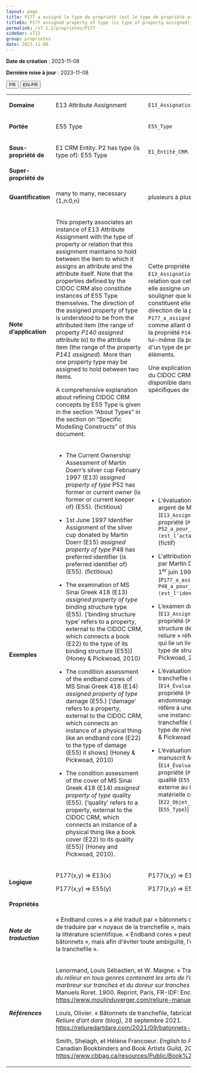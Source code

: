 ```yaml
---
layout: page
title: P177 a assigné le type de propriété (est le type de propriété assigné)
titleEn: P177 assigned property of type (is type of property assigned) - a assigné le type de propriété (est le type de propriété assigné)
permalink: /v7.1.2/proprietes/P177
sidebar: v712
group: proprietes
date: 2023-11-08
---
```


**Date de création** : 2023-11-08

**Dernière mise à jour** : 2023-11-08

<div class="lang-buttons">
 <button id="fr" class="activate">FR</button>
 <button id="en-fr">EN-FR</button>
</div>

<table>
<tbody>
<tr>
<td><strong>Domaine</strong></td>
<td class="en">
<p>E13 Attribute Assignment</p>
</td>
<td>
<p><code class="language-plaintext highlighter-rouge">E13_Assignation_d'attribut</code> </p>
</td>
</tr>
<tr>
<td><strong>Portée</strong></td>
<td class="en">
<p>E55 Type</p>
</td>
<td>
<p><code class="language-plaintext highlighter-rouge">E55_Type</code></p>
</td>
</tr>
<tr>
<td><strong>Sous-propriété de</strong></td>
<td class="en">
<p>E1 CRM Entity. P2 has type (is type of): E55 Type</p>
</td>
<td>
<p><code class="language-plaintext highlighter-rouge">E1_Entité_CRM</code>. <code class="language-plaintext highlighter-rouge">P2_a_pour_type (est_le_type_de)</code> : <code class="language-plaintext highlighter-rouge">E55_Type</code></p>
</td>
</tr>
<tr>
<td><strong>Super-propriété de</strong></td>
<td class="en">
</td>
<td>
</td>
</tr>
<tr>
<td><strong>Quantification</strong></td>
<td class="en">
<p>many to many, necessary (1,n:0,n)</p>
</td>
<td>
<p>plusieurs à plusieurs, nécessaire (1,n:0,n)</p>
</td>
</tr>
<tr>
<td><strong>Note d’application</strong></td>
<td class="en">
<p>This property associates an instance of E13 Attribute Assignment with the type of property or relation that this assignment maintains to hold between the item to which it assigns an attribute and the attribute itself. Note that the properties defined by the CIDOC CRM also constitute instances of E55 Type themselves. The direction of the assigned property of type is understood to be from the attributed item (the range of property <em>P140 assigned attribute to</em>) to the attribute item (the range of the property <em>P141 assigned</em>). More than one property type may be assigned to hold between two items.</p>
<p>A comprehensive explanation about refining CIDOC CRM concepts by E55 Type is given in the section “About Types” in the section on “Specific Modelling Constructs” of this document.</p>
</td>
<td>
<p>Cette propriété associe une instance de <code class="language-plaintext highlighter-rouge">E13_Assignation_d'attribut</code> au type de propriété ou à la relation que cette attribution établit entre l'élément auquel elle assigne un attribut et l'attribut lui-même. Il est à souligner que les propriétés définies par le CIDOC CRM constituent elles-mêmes des instances de <code class="language-plaintext highlighter-rouge">E55_Type</code>. La direction de la propriété <code class="language-plaintext highlighter-rouge">P177_a_assigné_le_type_de_propriété</code> doit être comprise comme allant de l'élément qui a reçu l'attribut (la portée de la propriété <code class="language-plaintext highlighter-rouge">P140_a_assigné_l’attribut_à</code>) vers l'attribut lui-même (la portée de la propriété <code class="language-plaintext highlighter-rouge">P141_a_assigné</code>). Plus d'un type de propriété peut être attribué entre deux éléments.</p>
<p>Une explication complète sur le raffinement des concepts du CIDOC CRM par l'utilisation de la classe <code class="language-plaintext highlighter-rouge">E55_Type</code> est disponible dans la section « Des types » sous « Construits spécifiques de modélisation ».</p>
</td>
</tr>
<tr>
<td><strong>Exemples</strong></td>
<td class="en">
<ul>
<li><p>The Current Ownership Assessment of Martin Doerr’s silver cup February 1997 (E13) <em>assigned property of type</em> P52 has former or current owner (is former or current keeper of) (E55). (fictitious)</p>
</li>
<li><p>1st June 1997 Identifier Assignment of the silver cup donated by Martin Doerr (E15) <em>assigned property of type </em>P48 has preferred identifier (is preferred identifier of) (E55). (fictitious)</p>
</li>
<li><p>The examination of MS Sinai Greek 418 (E13) <em>assigned property of type</em> binding structure type (E55). [‘binding structure type’ refers to a property, external to the CIDOC CRM, which connects a book (E22) to the type of its binding structure (E55)] (Honey & Pickwoad, 2010)</p>
</li>
<li><p>The condition assessment of the endband cores of MS Sinai Greek 418 (E14) <em>assigned property of type</em> damage (E55.) [‘damage’ refers to a property, external to the CIDOC CRM, which connects an instance of a physical thing like an endband core (E22) to the type of damage (E55) it shows] (Honey & Pickwoad, 2010)</p>
</li>
<li><p>The condition assessment of the cover of MS Sinai Greek 418 (E14) <em>assigned property of type</em> quality (E55). [‘quality’ refers to a property, external to the CIDOC CRM, which connects an instance of a physical thing like a book cover (E22) to its quality (E55)] (Honey and Pickwoad, 2010).</p>
</li>
</ul>
</td>
<td>
<ul>
<li><p>L'évaluation de la propriété actuelle de la coupe en argent de Martin Doerr en février 1997 (<code class="language-plaintext highlighter-rouge">E13_Assignation_d'attribution</code>) a assigné le type de propriété (<code class="language-plaintext highlighter-rouge">P177_a_assigné_le_type_de_propriété</code>) <code class="language-plaintext highlighter-rouge">P52_a_pour_propriétaire_actuel (est_l’actant_propriétaire_actuel_de)</code> (<code class="language-plaintext highlighter-rouge">E55_Type</code>) (fictif)</p>
</li>
<li><p>L'attribution d'identifiant de la coupe en argent donnée par Martin Doerr (<code class="language-plaintext highlighter-rouge">E15_Assignation_d'identifiant</code>) le 1<sup>er</sup> juin 1997 a assigné le type de propriété (<code class="language-plaintext highlighter-rouge">P177_a_assigné_le_type_de_propriété</code>) <code class="language-plaintext highlighter-rouge">P48_a_pour_identifiant_préférentiel (est_l'identifiant_préférentiel_de)</code> (<code class="language-plaintext highlighter-rouge">E55_Type</code>) (fictif)</p>
</li>
<li><p>L’examen du manuscrit <em>Mont Sinaï, MS gr. 418</em> (<code class="language-plaintext highlighter-rouge">E13_Assignation_d'attribution</code>) a assigné le type de propriété (<code class="language-plaintext highlighter-rouge">P177_a_assigné_le_type_de_propriété</code>) structure de reliure (<code class="language-plaintext highlighter-rouge">E55_Type</code>) [« type de structure de reliure » réfère à une propriété, externe au CIDOC CRM, qui lie un livre (<code class="language-plaintext highlighter-rouge">E22_Objet_élaboré_par_l’humain</code>) à un type de structure de reliure (<code class="language-plaintext highlighter-rouge">E55_Type</code>)] (Honey & Pickwoad, 2010)</p>
</li>
<li><p>L’évaluation de l'état matériel des bâtonnets de la tranchefile du manuscrit <em>Mont Sinaï, MS gr. 418</em> (<code class="language-plaintext highlighter-rouge">E14_Évaluation_d’état_matériel</code>) a assigné le type de propriété (<code class="language-plaintext highlighter-rouge">P177_a_assigné_le_type_de_propriété</code>) endommagement (<code class="language-plaintext highlighter-rouge">E55_Type</code>) [« endommagement » réfère à une propriété, externe au CIDOC CRM, qui lie une instance de chose matérielle comme un noyau de tranchefile (<code class="language-plaintext highlighter-rouge">E22_Objet_élaboré_par_l’humain</code>) à son type de niveau d'endommagement (<code class="language-plaintext highlighter-rouge">E55_Type</code>)] (Honey & Pickwoad, 2010)</p>
</li>
<li><p>L’évaluation de l'état matériel de la couverture du manuscrit <em>Mont Sinaï, MS gr. 418</em> (<code class="language-plaintext highlighter-rouge">E14_Évaluation_d’état_matériel</code>) a assigné le type de propriété (<code class="language-plaintext highlighter-rouge">P177_a_assigné_le_type_de_propriété</code>) qualité (<code class="language-plaintext highlighter-rouge">E55_Type</code>) [« qualité » réfère à une propriété, externe au CIDOC CRM, qui lie une instance de chose matérielle comme une couverture de livre (<code class="language-plaintext highlighter-rouge">E22_Objet_élaboré_par_l’humain</code>) à sa qualité (<code class="language-plaintext highlighter-rouge">E55_Type</code>)] (Honey & Pickwoad, 2010)   </p>
</li>
</ul>
</td>
</tr>
<tr>
<td><strong>Logique</strong></td>
<td class="en">
<p>P177(x,y) ⇒ E13(x)</p>
<p>P177(x,y) ⇒ E55(y)</p>
</td>
<td>
<p>P177(x,y) ⇒ E13(x) </p>
<p>P177(x,y) ⇒ E55(y) </p>
</td>
</tr>
<tr>
<td><strong>Propriétés</strong></td>
<td class="en">
</td>
<td>
</td>
</tr>
<tr>
<td><strong><em>Note de traduction</em></strong></td>
<td colspan="2">
<p>« Endband cores » a été traduit par « bâtonnets de la tranchefile ». Il aurait aussi été possible de traduire par « noyaux de la tranchefile », mais cette traduction est moins fréquente dans la littérature scientifique. « Endband cores » peut aussi se traduire uniquement par «<strong> </strong>bâtonnets », mais afin d'éviter toute ambiguïté, l'équipe de traduction a décidé d'ajouter « de la tranchefile ».</p>
</td>
</tr>
<tr>
<td><strong><em>Références</em></strong></td>
<td colspan="2">
<p>Lenormand, Louis Sébastien, et W. Maigne. « Tranchefile ». Dans <em>Nouveau manuel complet du relieur en tous genres contenant les arts de l’assembleur, du satineur, du cartonneur, du marbreur sur tranches et du doreur sur tranches et sur cuir</em>, édité par L. Mulo, 171‑75. Manuels Roret. 1900. Reprint, Paris, FR-IDF: Encyclopédie-Roret, 2006.<a href="https://www.moulinduverger.com/reliure-manuelle/roret-69.php"><span class="underline"> </span></a><a href="https://www.moulinduverger.com/reliure-manuelle/roret-69.php"><span class="underline">https://www.moulinduverger.com/reliure-manuelle/roret-69.php</span></a>.</p>
<p>Louis, Olivier. « Bâtonnets de tranchefile, fabrication, matériel utilisé et dimensions. » Blogue. <em>Reliure d’art dare</em> (blog), 28 septembre 2021.<a href="https://reliuredartdare.com/2021/09/batonnets-tranchefile-fabrication/"><span class="underline"> </span></a><a href="https://reliuredartdare.com/2021/09/batonnets-tranchefile-fabrication/"><span class="underline">https://reliuredartdare.com/2021/09/batonnets-tranchefile-fabrication/</span></a>.</p>
<p>Smith, Shelagh, et Hélène Francoeur. <em>English to French Book Arts Terms</em>. Toronto, CA-ON: Canadian Bookbinders and Book Artists Guild, 2021.<a href="https://www.cbbag.ca/resources/Public/Book%20Arts%20ENG%20FRE%20Translation.pdf"><span class="underline"> </span></a><a href="https://www.cbbag.ca/resources/Public/Book%20Arts%20ENG%20FRE%20Translation.pdf"><span class="underline">https://www.cbbag.ca/resources/Public/Book%20Arts%20ENG%20FRE%20Translation.pdf</span></a>.</p>
</td>
</tr>
</tbody>
</table>

